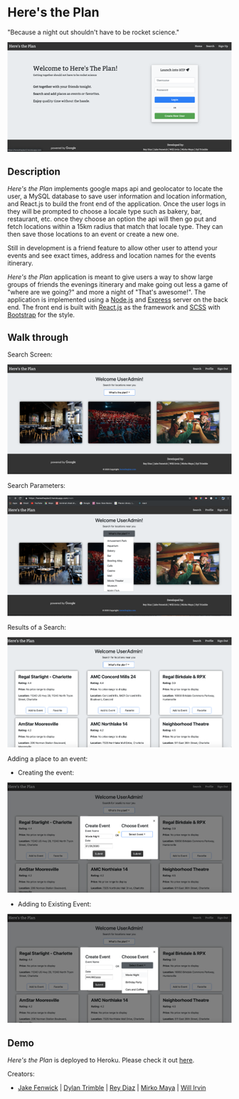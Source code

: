 # Here's the Plan
"Because a night out shouldn't have to be rocket science."

![app-home-screen](images/appHomePage.png)

## Description

*Here's the Plan* implements google maps api and geolocator to locate the user, a MySQL database to save user information and location information, and React.js to build the front end of the application. Once the user logs in they will be prompted to choose a locale type such as bakery, bar, restaurant, etc. once they choose an option the api will then go put and fetch locations within a 15km radius that match that locale type. They can then save those locations to an event or create a new one. 

Still in development is a friend feature to allow other user to attend your events and see exact times, address and location names for the events itinerary.
 
*Here's the Plan* application is meant to give users a way to show large groups of friends the evenings itinerary and make going out less a game of "where are we going?" and more a night of "That's awesome!". The application is implemented using a [Node.js](https://nodejs.org/en/) and [Express](https://expressjs.com/) server on the back end. The front end is built with [React.js](https://reactjs.org/) as the framework and [SCSS](https://sass-lang.com/) with [Bootstrap](https://getbootstrap.com/) for the style.

## Walk through

Search Screen:

![searchScreen](images/searchHome.png)


Search Parameters:

![searchDropDown](images/placeOptions.png)


Results of a Search:

![searchResults](images/placeResponse.png)


Adding a place to an event:

* Creating the event:

![creatingEvent](images/creatEvent.png)

* Adding to Existing Event:

![addingToEvent](images/eventSelect.png)


## Demo
	
*Here's the Plan* is deployed to Heroku. Please check it out [here](https://herestheplan2.herokuapp.com/).


Creators:

* [Jake Fenwick](https://github.com/JakeFen) | [Dylan Trimble](https://github.com/dylantrimble) | [Rey Diaz](https://github.com/ReyDiaz33) | [Mirko Maya](https://github.com/mirkomaya) | [Will Irvin](https://github.com/Will-25)